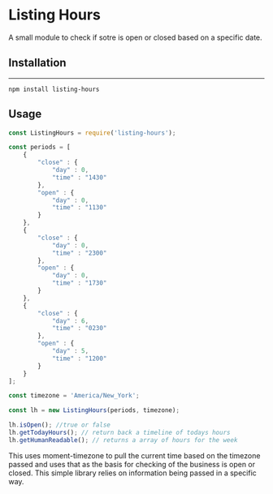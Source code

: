 # Listing Hours

A small module to check if sotre is open or closed based on a specific date.

## Installation
-----
```console
npm install listing-hours
```

## Usage

```javascript
const ListingHours = require('listing-hours');

const periods = [
    {
        "close" : {
            "day" : 0,
            "time" : "1430"
        },
        "open" : {
            "day" : 0,
            "time" : "1130"
        }
    },
    {
        "close" : {
            "day" : 0,
            "time" : "2300"
        },
        "open" : {
            "day" : 0,
            "time" : "1730"
        }
    },
    {
        "close" : {
            "day" : 6,
            "time" : "0230"
        },
        "open" : {
            "day" : 5,
            "time" : "1200"
        }
    }
];

const timezone = 'America/New_York';

const lh = new ListingHours(periods, timezone);

lh.isOpen(); //true or false
lh.getTodayHours(); // return back a timeline of todays hours
lh.getHumanReadable(); // returns a array of hours for the week
```

This uses moment-timezone to pull the current time based on the timezone passed and uses that as the basis for checking of the business is open or closed. This simple library relies on information being passed in a specific way. 

